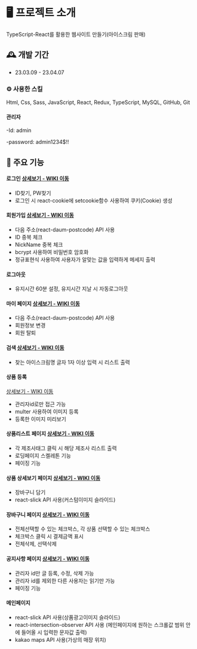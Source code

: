 # 🖥️ 프로젝트 소개
TypeScript-React를 활용한 웹사이트 만들기(아이스크림 판매)
<br>

## 🕰️ 개발 기간
* 23.03.09 - 23.04.07

### ⚙️ 사용한 스킬
Html, Css, Sass, JavaScript, React, Redux, TypeScript, MySQL, GitHub, Git

#### 관리자
-Id: admin

-password: admin1234$!!

## 📌 주요 기능
#### 로그인 <a href="https://github.com/namminimi/ice-cream/wiki/%EA%B8%B0%EB%8A%A5-%EC%86%8C%EA%B0%9C2(%EB%A1%9C%EA%B7%B8%EC%9D%B8)" >상세보기 - WIKI 이동</a>
- ID찾기, PW찾기
- 로그인 시 react-cookie에 setcookie함수 사용하여 쿠키(Cookie) 생성

#### 회원가입 <a href="https://github.com/namminimi/ice-cream/wiki/%EA%B8%B0%EB%8A%A5-%EC%86%8C%EA%B0%9C1(%ED%9A%8C%EC%9B%90%EA%B0%80%EC%9E%85)" >상세보기 - WIKI 이동</a>
- 다음 주소(react-daum-postcode) API 사용
- ID 중복 체크
- NickName 중복 체크
- bcrypt 사용하여 비밀번호 암호화
- 정규표현식 사용하여 사용자가 알맞는 값을 입력하게 메세지 출력

#### 로그아웃
- 유지시간 60분 설정, 유지시간 지날 시 자동로그아웃

#### 마이 페이지 <a href="https://github.com/namminimi/ice-cream/wiki/%EA%B8%B0%EB%8A%A5-%EC%86%8C%EA%B0%9C5(%EB%A7%88%EC%9D%B4%ED%8E%98%EC%9D%B4%EC%A7%80)" >상세보기 - WIKI 이동</a>
- 다음 주소(react-daum-postcode) API 사용
- 회원정보 변경
- 회원 탈퇴

#### 검색 <a href="https://github.com/namminimi/ice-cream/wiki/%EA%B8%B0%EB%8A%A5-%EC%86%8C%EA%B0%9C4(%EC%83%81%ED%92%88)#%EF%B8%8F-%EC%83%81%ED%92%88-%EA%B2%80%EC%83%89">상세보기 - WIKI 이동</a>
- 찾는 아이스크림명 글자 1자 이상 입력 시 리스트 출력

#### 상품 등록 <a href="https://github.com/namminimi/ice-cream/wiki/%EA%B8%B0%EB%8A%A5-%EC%86%8C%EA%B0%9C3(%EC%83%81%ED%92%88-%EB%93%B1%EB%A1%9D)" >
  상세보기 - WIKI 이동</a>
- 관리자id로만 접근 가능
- multer 사용하여 이미지 등록
- 등록한 이미지 미리보기

#### 상품리스트 페이지 <a href="https://github.com/namminimi/ice-cream/wiki/%EA%B8%B0%EB%8A%A5-%EC%86%8C%EA%B0%9C4(%EC%83%81%ED%92%88)" >상세보기 - WIKI 이동</a>
- 각 제조사태그 클릭 시 해당 제조사 리스트 출력
- 로딩페이지 스켈레톤 기능
- 페이징 기능

#### 상품 상세보기 페이지 <a href="https://github.com/namminimi/ice-cream/wiki/%EA%B8%B0%EB%8A%A5-%EC%86%8C%EA%B0%9C4(%EC%83%81%ED%92%88)#%EF%B8%8F-%EC%83%81%ED%92%88-%EC%83%81%EC%84%B8%EB%B3%B4%EA%B8%B0" >상세보기 - WIKI 이동</a>
- 장바구니 담기
- react-slick API 사용(커스텀이미지 슬라이드)

#### 장바구니 페이지 <a href="https://github.com/namminimi/ice-cream/wiki/%EA%B8%B0%EB%8A%A5-%EC%86%8C%EA%B0%9C6(%EC%9E%A5%EB%B0%94%EA%B5%AC%EB%8B%88)" >상세보기 - WIKI 이동</a>
- 전체선택할 수 있는 체크박스, 각 상품 선택할 수 있는 체크박스
- 체크박스 클릭 시 결제금액 표시
- 전체삭제, 선택삭제

#### 공지사항 페이지 <a href="https://github.com/namminimi/ice-cream/wiki/%EA%B8%B0%EB%8A%A5-%EC%86%8C%EA%B0%9C7(%EA%B3%B5%EC%A7%80%EC%82%AC%ED%95%AD)" >상세보기 - WIKI 이동</a>
- 관리자 id만 글 등록, 수정, 삭제 가능
- 관리자 id를 제외한 다른 사용자는 읽기만 가능
- 페이징 기능

#### 메인페이지
- react-slick API 사용(상품광고이미지 슬라이드)
- react-intersection-observer API 사용
(메인페이지에 원하는 스크롤값 범위 안에 들어올 시 입력한 문자값 출력)
- kakao maps API 사용(가상의 매장 위치)
